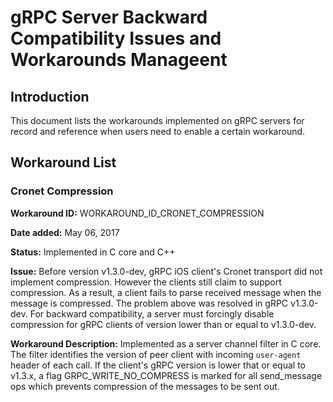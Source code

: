 # gRPC Server Backward Compatibility Issues and Workarounds Manageent

## Introduction
This document lists the workarounds implemented on gRPC servers for record and reference when users need to enable a certain workaround.

## Workaround List

### Cronet Compression

**Workaround ID:** WORKAROUND\_ID\_CRONET\_COMPRESSION

**Date added:** May 06, 2017

**Status:** Implemented in C core and C++

**Issue:** Before version v1.3.0-dev, gRPC iOS client's Cronet transport did not implement compression. However the clients still claim to support compression. As a result, a client fails to parse received message when the message is compressed.
The problem above was resolved in gRPC v1.3.0-dev. For backward compatibility, a server must forcingly disable compression for gRPC clients of version lower than or equal to v1.3.0-dev.

**Workaround Description:** Implemented as a server channel filter in C core.  The filter identifies the version of peer client with incoming `user-agent` header of each call. If the client's gRPC version is lower that or equal to v1.3.x, a flag GRPC_WRITE_NO_COMPRESS is marked for all send_message ops which prevents compression of the messages to be sent out.
